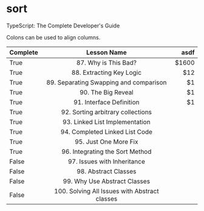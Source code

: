 # sort
TypeScript: The Complete Developer's Guide


Colons can be used to align columns.

| Complete      | Lesson Name                                    | asdf          |
| ------------- |:----------------------------------------------:|-------------: |
| True          | 87. Why is This Bad?                           | $1600         |
| True          | 88. Extracting Key Logic                       | $12           |
| True          | 89. Separating Swapping and comparison         | $1            |
| True          | 90. The Big Reveal                             | $1            |
| True          | 91. Interface Definition                       | $1            |
| True          | 92. Sorting arbitrary collections              |               |
| True          | 93. Linked List Implementation                 |               |
| True          | 94. Completed Linked List Code                 |               |
| True          | 95. Just One More Fix                          |               |
| True          | 96. Integrating the Sort Method                |               |
| False         | 97. Issues with Inheritance                    |               |
| False         | 98. Abstract Classes                           |               |
| False         | 99. Why Use Abstract Classes                   |               |
| False         | 100. Solving All Issues with Abstract classes  |               |
